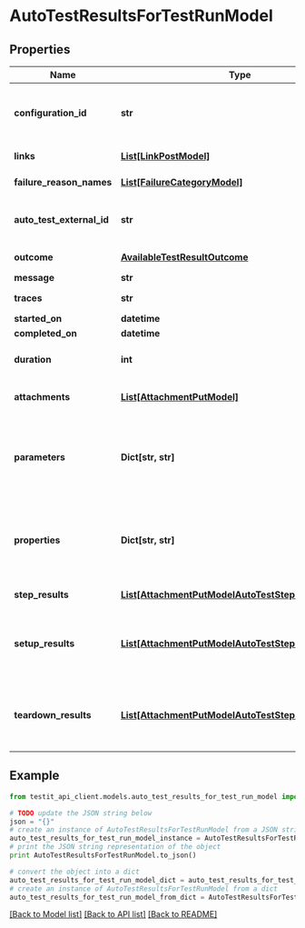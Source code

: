# AutoTestResultsForTestRunModel


## Properties
Name | Type | Description | Notes
------------ | ------------- | ------------- | -------------
**configuration_id** | **str** | Specifies the GUID of the autotest configuration, which was specified when the test run was created. | 
**links** | [**List[LinkPostModel]**](LinkPostModel.md) | Specifies the links in the autotest. | [optional] 
**failure_reason_names** | [**List[FailureCategoryModel]**](FailureCategoryModel.md) | Specifies the cause of autotest failure. | [optional] 
**auto_test_external_id** | **str** | Specifies the external ID of the autotest, which was specified when the test run was created. | 
**outcome** | [**AvailableTestResultOutcome**](AvailableTestResultOutcome.md) | Specifies the result of the autotest execution. | 
**message** | **str** | A comment for the result. | [optional] 
**traces** | **str** | An extended comment or a stack trace. | [optional] 
**started_on** | **datetime** | Test run start date. | [optional] 
**completed_on** | **datetime** | Test run end date. | [optional] 
**duration** | **int** | Expected or actual duration of the test run execution in milliseconds. | [optional] 
**attachments** | [**List[AttachmentPutModel]**](AttachmentPutModel.md) | Specifies an attachment GUID. Multiple values can be sent. | [optional] 
**parameters** | **Dict[str, str]** | \&quot;&lt;b&gt;parameter&lt;/b&gt;\&quot;: \&quot;&lt;b&gt;value&lt;/b&gt;\&quot; pair with arbitrary custom parameters. Multiple parameters can be sent. | [optional] 
**properties** | **Dict[str, str]** | \&quot;&lt;b&gt;property&lt;/b&gt;\&quot;: \&quot;&lt;b&gt;value&lt;/b&gt;\&quot; pair with arbitrary custom properties. Multiple properties can be sent. | [optional] 
**step_results** | [**List[AttachmentPutModelAutoTestStepResultsModel]**](AttachmentPutModelAutoTestStepResultsModel.md) | Specifies the results of individual steps. | [optional] 
**setup_results** | [**List[AttachmentPutModelAutoTestStepResultsModel]**](AttachmentPutModelAutoTestStepResultsModel.md) | Specifies the results of setup steps. For information on supported values, see the &#x60;stepResults&#x60; parameter above. | [optional] 
**teardown_results** | [**List[AttachmentPutModelAutoTestStepResultsModel]**](AttachmentPutModelAutoTestStepResultsModel.md) | Specifies the results of the teardown steps. For information on supported values, see the &#x60;stepResults&#x60; parameter above. | [optional] 

## Example

```python
from testit_api_client.models.auto_test_results_for_test_run_model import AutoTestResultsForTestRunModel

# TODO update the JSON string below
json = "{}"
# create an instance of AutoTestResultsForTestRunModel from a JSON string
auto_test_results_for_test_run_model_instance = AutoTestResultsForTestRunModel.from_json(json)
# print the JSON string representation of the object
print AutoTestResultsForTestRunModel.to_json()

# convert the object into a dict
auto_test_results_for_test_run_model_dict = auto_test_results_for_test_run_model_instance.to_dict()
# create an instance of AutoTestResultsForTestRunModel from a dict
auto_test_results_for_test_run_model_from_dict = AutoTestResultsForTestRunModel.from_dict(auto_test_results_for_test_run_model_dict)
```
[[Back to Model list]](../README.md#documentation-for-models) [[Back to API list]](../README.md#documentation-for-api-endpoints) [[Back to README]](../README.md)


